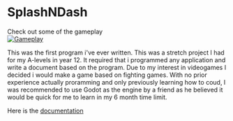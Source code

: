# SplashNDash

Check out some of the gameplay </br>
[![Gameplay](https://i.ytimg.com/vi_webp/NCNPliAMUz0/maxresdefault.webp)](https://www.youtube.com/embed/NCNPliAMUz0)


This was the first program i've ever written. This was a stretch project I had for my A-levels in year 12. 
It required that i programmed any application and write a document based on the program. Due to my interest in videogames I decided i would make a game based on fighting games. With no prior experience actually proramming and only previously learning how to coud, I was recommended to use Godot as the engine by a friend as he believed it would be quick for me to learn in my 6 month time limit. 

Here is the [documentation](https://docs.google.com/document/d/e/2PACX-1vSXPfCG9cVsbr-avK7HS7yy03xANAcqy1KD9GZbuPlKpjt7gVPGD8x5fdpMlihXfjdhPBdwLDz8OMCx/pub)
